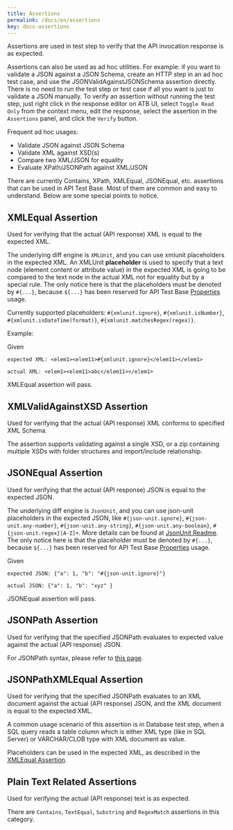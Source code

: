```yaml
---
title: Assertions
permalink: /docs/en/assertions
key: docs-assertions
---
```

Assertions are used in test step to verify that the API invocation response is as expected.

Assertions can also be used as ad hoc utilities. For example: if you want to validate a JSON against a JSON Schema, create an HTTP step in an ad hoc test case, and use the JSONValidAgainstJSONSchema assertion directly. There is no need to run the test step or test case if all you want is just to validate a JSON manually. To verify an assertion without running the test step, just right click in the response editor on ATB UI, select `Toggle Read Only` from the context menu, edit the response, select the assertion in the `Assertions` panel, and click the `Verify` button. 

Frequent ad hoc usages:
* Validate JSON against JSON Schema
* Validate XML against XSD(s)
* Compare two XML/JSON for equality
* Evaluate XPath/JSONPath against XML/JSON

There are currently Contains, XPath, XMLEqual, JSONEqual, etc. assertions that can be used in API Test Base. Most of them are common and easy to understand. Below are some special points to notice.

## XMLEqual Assertion
Used for verifying that the actual (API response) XML is equal to the expected XML. 

The underlying diff engine is `XMLUnit`, and you can use xmlunit placeholders in the expected XML. An XMLUnit **placeholder** is used to specify that a text node (element content or attribute value) in the expected XML is going to be compared to the text node in the actual XML not for equality but by a special rule. The only notice here is that the placeholders must be denoted by `#{...}`, because `${...}` has been reserved for API Test Base [Properties](/docs/en/properties) usage.

Currently supported placeholders: `#{xmlunit.ignore}`, `#{xmlunit.isNumber}`, `#{xmlunit.isDateTime(format)}`, `#{xmlunit.matchesRegex(regex)}`.

Example:

Given

    expected XML: <elem1><elem11>#{xmlunit.ignore}</elem11></elem1>

    actual XML: <elem1><elem11>abc</elem11></elem1>

XMLEqual assertion will pass.

## XMLValidAgainstXSD Assertion
Used for verifying that the actual (API response) XML conforms to specified XML Schema.

The assertion supports validating against a single XSD, or a zip containing multiple XSDs with folder structures and import/include relationship.

## JSONEqual Assertion
Used for verifying that the actual (API response) JSON is equal to the expected JSON. 

The underlying diff engine is `JsonUnit`, and you can use json-unit placeholders in the expected JSON, like `#{json-unit.ignore}`, `#{json-unit.any-number}`, `#{json-unit.any-string}`, `#{json-unit.any-boolean}`, `#{json-unit.regex}[A-Z]+`. More details can be found at [JsonUnit Readme](https://github.com/lukas-krecan/JsonUnit). The only notice here is that the placeholder must be denoted by `#{...}`, because `${...}` has been reserved for API Test Base [Properties](/docs/en/properties) usage.

Given

    expected JSON: {"a": 1, "b": "#{json-unit.ignore}"}
    
    actual JSON: {"a": 1, "b": "xyz" }

JSONEqual assertion will pass.

## JSONPath Assertion
Used for verifying that the specified JSONPath evaluates to expected value against the actual (API response) JSON. 

For JSONPath syntax, please refer to [this page](https://github.com/jayway/JsonPath).

## JSONPathXMLEqual Assertion
Used for verifying that the specified JSONPath evaluates to an XML document against the actual (API response) JSON, and the XML document is equal to the expected XML.

A common usage scenario of this assertion is in Database test step, when a SQL query reads a table column which is either XML type (like in SQL Server) or VARCHAR/CLOB type with XML document as value.

Placeholders can be used in the expected XML, as described in the [XMLEqual Assertion](#xmlequal-assertion).

## Plain Text Related Assertions
Used for verifying the actual (API response) text is as expected.

There are `Contains`, `TextEqual`, `Substring` and `RegexMatch` assertions in this category.